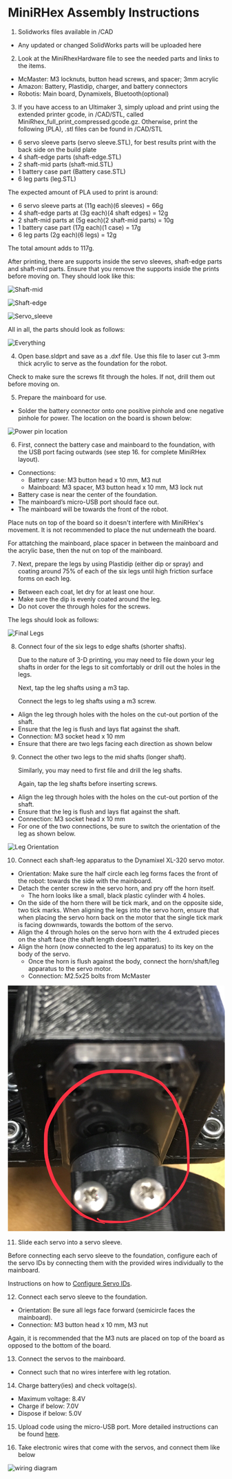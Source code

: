 # MiniRHex Assembly Instructions

1. Solidworks files available in /CAD
 * Any updated or changed SolidWorks parts will be uploaded here

2. Look at the MiniRhexHardware file to see the needed parts and links to the items.
  * McMaster: M3 locknuts, button head screws, and spacer; 3mm acrylic
  * Amazon: Battery, Plastidip, charger, and battery connectors
  * Robotis: Main board, Dynamixels, Bluetooth(optional)

3. If you have access to an Ultimaker 3, simply upload and print using the extended printer gcode, in /CAD/STL, called     MiniRhex_full_print_compressed.gcode.gz.
   Otherwise, print the following (PLA), .stl files can be found in /CAD/STL
 * 6 servo sleeve parts (servo sleeve.STL), for best results print with the back side on the build plate
 * 4 shaft-edge parts (shaft-edge.STL)
 * 2 shaft-mid parts (shaft-mid.STL)
 * 1 battery case part (Battery case.STL)
 * 6 leg parts (leg.STL)

 The expected amount of PLA used to print is around:
 * 6 servo sleeve parts at (11g each)(6 sleeves) = 66g
 * 4 shaft-edge parts at (3g each)(4 shaft edges) = 12g
 * 2 shaft-mid parts at (5g each)(2 shaft-mid parts) = 10g
 * 1 battery case part (17g each)(1 case) = 17g
 * 6 leg parts (2g each)(6 legs) = 12g

 The total amount adds to 117g.

 After printing, there are supports inside the servo sleeves, shaft-edge parts and shaft-mid parts. Ensure that you remove the supports inside the prints before moving on. They should look like this:

 ![Shaft-mid](Images/final_mid.jpg)

 ![Shaft-edge](Images/final_else.jpg)

 ![Servo_sleeve](Images/final_servo_sleeve.jpg)

 All in all, the parts should look as follows:

 ![Everything](Images/final_all.png)

4. Open base.sldprt and save as a .dxf file. Use this file to laser cut 3-mm thick acrylic to
serve as the foundation for the robot.

Check to make sure the screws fit through the holes. If not, drill them out before moving on.

5. Prepare the mainboard for use.
 * Solder the battery connector onto one positive pinhole and one negative pinhole
  for power. The location on the board is shown below:

  ![Power pin location](Images/MiniRHex_powerpins.png)

6. First, connect the battery case and mainboard to the foundation, with the USB port facing outwards (see step 16. for complete MiniRHex layout).
 * Connections:
    * Battery case: M3 button head x 10 mm, M3 nut
    * Mainboard: M3 spacer, M3 button head x 10 mm, M3 lock nut
  * Battery case is near the center of the foundation.
  * The mainboard’s micro-USB port should face out.
  * The mainboard will be towards the front of the robot.

  Place nuts on top of the board so it doesn't interfere with MiniRHex's movement. It is not recommended to place the nut underneath the board.

  For attatching the mainboard, place spacer in between the mainboard and the acrylic base, then the nut on top of the mainboard.

7. Next, prepare the legs by using Plastidip (either dip or spray) and coating around 75% of each of the six
legs until high friction surface forms on each leg.
  * Between each coat, let dry for at least one hour.
  * Make sure the dip is evenly coated around the leg.
  * Do not cover the through holes for the screws.

  The legs should look as follows:

  ![Final Legs](Images/final_leg.jpg)

8. Connect four of the six legs to edge shafts (shorter shafts).

   Due to the nature of 3-D printing, you may need to file down your leg shafts in order for the legs to sit comfortably or drill out the holes in the legs.

   Next, tap the leg shafts using a m3 tap.

   Connect the legs to leg shafts using a m3 screw.

  * Align the leg through holes with the holes on the cut-out portion of the shaft.
  * Ensure that the leg is flush and lays flat against the shaft.
  * Connection: M3 socket head x 10 mm
  * Ensure that there are two legs facing each direction as shown below

9. Connect the other two legs to the mid shafts (longer shaft).

   Similarly, you may need to first file and drill the leg shafts.

   Again, tap the leg shafts before inserting screws.

  * Align the leg through holes with the holes on the cut-out portion of the shaft.
  * Ensure that the leg is flush and lays flat against the shaft.
  * Connection: M3 socket head x 10 mm
  * For one of the two connections, be sure to switch the orientation of the leg
  as shown below.

  ![Leg Orientation](Images/minirhex_motor_orientation.JPG)

10. Connect each shaft-leg apparatus to the Dynamixel XL-320 servo motor.
  * Orientation: Make sure the half circle each leg forms faces the front of the robot:
  towards the side with the mainboard.
  * Detach the center screw in the servo horn, and pry off the horn itself.
    * The horn looks like a small, black plastic cylinder with 4 holes.
  * On the side of the horn there will be tick mark, and on the opposite side, two tick marks. When aligning the legs into the servo horn, ensure that when placing the servo horn back on the motor that the single tick mark is facing downwards, towards the bottom of the servo.
  * Align the 4 through holes on the servo horn with the 4 extruded pieces on the shaft
  face (the shaft length doesn’t matter).
  * Align the horn (now connected to the leg apparatus) to its key on the body of the servo.
    * Once the horn is flush against the body, connect the horn/shaft/leg apparatus
    to the servo motor.
    * Connection: M2.5x25 bolts from McMaster

  ![Servo Horn](Images/slot.jpg)

11. Slide each servo into a servo sleeve.

Before connecting each servo sleeve to the foundation, configure each of the servo IDs by connecting them with the provided wires individually to the mainboard.

Instructions on how to [Configure Servo IDs](https://github.com/robomechanics/MiniRHex#configure-servo-ids).

12. Connect each servo sleeve to the foundation.
  * Orientation: Be sure all legs face forward (semicircle faces the mainboard).
  * Connection: M3 button head x 10 mm, M3 nut

  Again, it is recommended that the M3 nuts are placed on top of the board as opposed to the bottom of the board.

13. Connect the servos to the mainboard.
  * Connect such that no wires interfere with leg rotation.
14. Charge battery(ies) and check voltage(s).
  * Maximum voltage:  8.4V
  * Charge if below:  7.0V
  * Dispose if below: 5.0V

15. Upload code using the micro-USB port. More detailed instructions can be found [here](https://robomechanics.github.io/MiniRHex).

16. Take electronic wires that come with the servos, and connect them like below

![wiring diagram](Images/MiniRHex_wiring_diagram.png)


